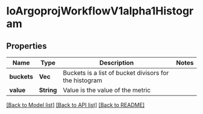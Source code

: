 # IoArgoprojWorkflowV1alpha1Histogram

## Properties

Name | Type | Description | Notes
------------ | ------------- | ------------- | -------------
**buckets** | **Vec<f64>** | Buckets is a list of bucket divisors for the histogram | 
**value** | **String** | Value is the value of the metric | 

[[Back to Model list]](../README.md#documentation-for-models) [[Back to API list]](../README.md#documentation-for-api-endpoints) [[Back to README]](../README.md)


